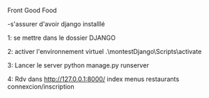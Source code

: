 Front Good Food

-s'assurer d'avoir django installlé

  1: se mettre dans le dossier DJANGO
  
  2: activer l'environnement virtuel .\montestDjango\Scripts\activate
  
  3: Lancer le server python manage.py runserver
  
  4: Rdv dans http://127.0.0.1:8000/
                                  index
                                  menus
                                  restaurants
                                  connexcion/inscription
